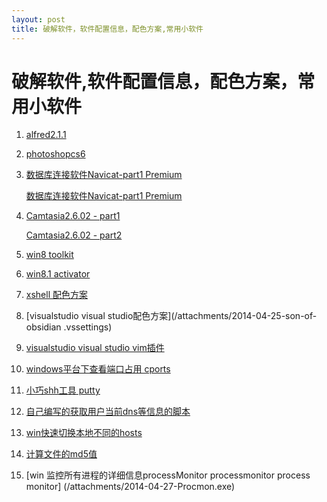 ```yaml
---
layout: post
title: 破解软件，软件配置信息，配色方案,常用小软件
---
```

    
# 破解软件,软件配置信息，配色方案，常用小软件

1. [alfred2.1.1](/attachments/2014-04-25-Alfred-2-1-1.zip)

2. [photoshopcs6](/attachments/Adobe-CS6破解补丁_amtlib.zip)

3. [数据库连接软件Navicat-part1 Premium](/attachments/2014-04-25-Navicat-Premium.dmg.zip.001)

    [数据库连接软件Navicat-part1 Premium](/attachments/2014-04-25-Navicat-Premium.dmg.zip.002)

4. [Camtasia2.6.02 - part1](/attachments/2014-04-25-Camtasiav2.6.02-part.zip.001)

    [Camtasia2.6.02 - part2](/attachments/2014-04-25-Camtasiav2.6.02-part.zip.002)

5. [win8 toolkit](/attachments/Microsoft_Toolkit_iHackSoft.com_2.4.8.zip)

6. [win8.1 activator](/attachments/Windows-8.1-RTM-Activator_PlusCrack.com.rar)

7. [xshell 配色方案](/attachments/2014-04-25-solarized-dark.xcs)

8. [visualstudio visual studio配色方案](/attachments/2014-04-25-son-of-obsidian
.vssettings)

9. [visualstudio visual studio vim插件](/attachments/22014-04-25-VsVim.vsix)

10. [windows平台下查看端口占用 cports](/attachments/2014-04-27-cports.exe)

11. [小巧shh工具 putty](/attachments/2014-04-27-putty.exe)

12. [自己编写的获取用户当前dns等信息的脚本](/attachments/2014-04-27-get_dns_v2.bat)

13. [win快速切换本地不同的hosts](/attachments/2014-04-27-SwitchHosts.exe)

14. [计算文件的md5值](/attachments/2014-04-27-WinMD5.exe)

15. [win 监控所有进程的详细信息processMonitor processmonitor process monitor]
(/attachments/2014-04-27-Procmon.exe)
